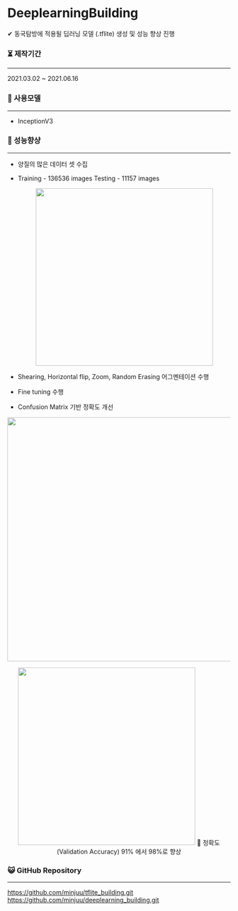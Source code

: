 # DeeplearningBuilding


✔ 동국탐방에 적용될 딥러닝 모델 (.tflite) 생성 및 성능 향상 진행<br>



### ⏳ 제작기간

------

2021.03.02 ~ 2021.06.16<br>




### 💫 사용모델

------

- InceptionV3


### 🥇 성능향샹

------

- 양질의 많은 데이터 셋 수집
- 
  Training - 136536 images 
  Testing - 11157 images
    <p style="text-align: center;">
    <img src="https://user-images.githubusercontent.com/57933061/125451044-04712e0d-f62e-41db-80ae-ded27b01e7e4.png" width="400" float = "center">
  </p>

- Shearing, Horizontal flip, Zoom, Random Erasing 어그멘테이션 수행
- Fine tuning 수행

- Confusion Matrix 기반 정확도 개선
<p style="text-align: center;">
    <img src="https://user-images.githubusercontent.com/57933061/125451792-e3b4aeea-1603-42f3-9b71-57c39384a1b1.png" width="550" float = "center">
  </p>

<p style="text-align: center;">
    <img src="https://user-images.githubusercontent.com/57933061/125451642-81a0ccc6-f3ed-44ec-96de-2f1493ee15b8.png" width="400" float = "center">
🔴 정확도(Validation Accuracy) 91% 에서 98%로 향상<br>

  </p>




### 😺 GitHub Repository

------

https://github.com/minjuu/tflite_building.git<br>
https://github.com/minjuu/deeplearning_building.git





